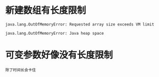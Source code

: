 # 新建数组有长度限制
    java.lang.OutOfMemoryError: Requested array size exceeds VM limit

    java.lang.OutOfMemoryError: Java heap space

# 可变参数好像没有长度限制
    除了时间长会卡住